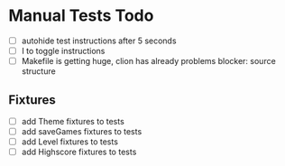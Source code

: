 # Manual Tests Todo

- [ ] autohide test instructions after 5 seconds
- [ ] I to toggle instructions
- [ ] Makefile is getting huge, clion has already problems
  blocker: source structure

## Fixtures

- [ ] add Theme fixtures to tests
- [ ] add saveGames fixtures to tests
- [ ] add Level fixtures to tests
- [ ] add Highscore fixtures to tests
